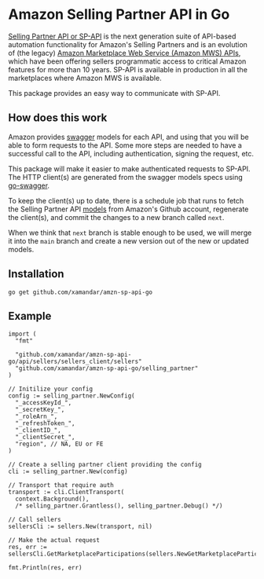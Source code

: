 # Amazon Selling Partner API in Go

[Selling Partner API or SP-API](https://developer-docs.amazon.com/sp-api/) is the next generation suite of API-based automation functionality for Amazon's Selling Partners and is an evolution of (the legacy) [Amazon Marketplace Web Service (Amazon MWS) APIs](https://docs.developer.amazonservices.com/en_US/dev_guide/index.html]), which have been offering sellers programmatic access to critical Amazon features for more than 10 years. SP-API is available in production in all the marketplaces where Amazon MWS is available.

This package provides an easy way to communicate with SP-API.

## How does this work

Amazon provides [swagger](https://swagger.io/) models for each API, and using that you will be able to form requests to the API. Some more steps are needed to have a successful call to the API, including authentication, signing the request, etc.

This package will make it easier to make authenticated requests to SP-API. The HTTP client(s) are generated from the swagger models specs using [go-swagger](https://goswagger.io/).

To keep the client(s) up to date, there is a schedule job that runs to fetch the Selling Partner API [models](https://github.com/amzn/selling-partner-api-models/tree/main/models) from Amazon's Github account, regenerate the client(s), and commit the changes to a new branch called `next`.

When we think that `next` branch is stable enough to be used, we will merge it into the `main` branch and create a new version out of the new or updated models.

## Installation

```
go get github.com/xamandar/amzn-sp-api-go
```

## Example

```golang
import (
  "fmt"

  "github.com/xamandar/amzn-sp-api-go/api/sellers/sellers_client/sellers"
  "github.com/xamandar/amzn-sp-api-go/selling_partner"
)

// Initilize your config
config := selling_partner.NewConfig(
  "_accessKeyId_",
  "_secretKey_",
  "_roleArn_",
  "_refreshToken_",
  "_clientID_",
  "_clientSecret_",
  "region", // NA, EU or FE
)

// Create a selling partner client providing the config
cli := selling_partner.New(config)

// Transport that require auth
transport := cli.ClientTransport(
  context.Background(),
  /* selling_partner.Grantless(), selling_partner.Debug() */)

// Call sellers
sellersCli := sellers.New(transport, nil)

// Make the actual request
res, err := sellersCli.GetMarketplaceParticipations(sellers.NewGetMarketplaceParticipationsParams())

fmt.Println(res, err)
```
